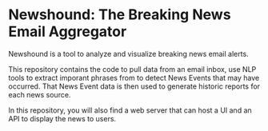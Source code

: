 Newshound: The Breaking News Email Aggregator
=========

Newshound is a tool to analyze and visualize breaking news email alerts.

This repository contains the code to pull data from an email inbox, use NLP tools to extract imporant phrases from to detect News Events that may have occurred. That News Event data is then used to generate historic reports for each news source. 

In this repository, you will also find a web server that can host a UI and an API to display the news to users. 
